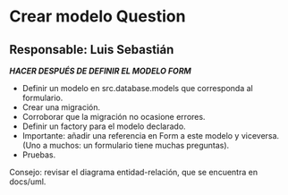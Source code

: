 # Crear modelo Question

## Responsable: Luis Sebastián

***HACER DESPUÉS DE DEFINIR EL MODELO FORM***

* Definir un modelo en src.database.models que corresponda al formulario.
* Crear una migración.
* Corroborar que la migración no ocasione errores.
* Definir un factory para el modelo declarado.
* Importante: añadir una referencia en Form a este modelo y viceversa. (Uno a muchos:
  un formulario tiene muchas preguntas).
* Pruebas.

Consejo: revisar el diagrama entidad-relación, que se encuentra en docs/uml.
